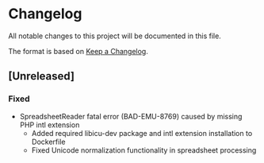 # Changelog
All notable changes to this project will be documented in this file.

The format is based on [Keep a Changelog](https://keepachangelog.com/en/1.0.0/).

## [Unreleased]
### Fixed
- SpreadsheetReader fatal error (BAD-EMU-8769) caused by missing PHP intl extension
  - Added required libicu-dev package and intl extension installation to Dockerfile
  - Fixed Unicode normalization functionality in spreadsheet processing
